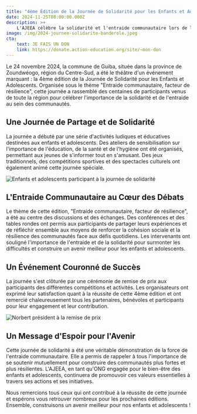 ```yaml
---
title: "4ème Édition de la Journée de Solidarité pour les Enfants et Adolescents à Guiba : L'Entraide Communautaire au Cœur de la Résilience"
date: 2024-11-25T08:00:00.000Z
description: >+
    L'AJEEA célèbre la solidarité et l'entraide communautaire lors de la 4ème édition de la Journée de Solidarité pour les Enfants et Adolescents à Guiba.
image: /img/2024-journee-solidarite-banderole.jpeg
cta:
    text: JE FAIS UN DON
    link: https://donate.action-education.org/site/~mon-don
---
```


Le 24 novembre 2024, la commune de Guiba, située dans la province de Zoundwéogo, région du Centre-Sud, a été le théâtre d'un événement marquant : la 4ème édition de la Journée de Solidarité pour les Enfants et Adolescents. Organisée sous le thème "Entraide communautaire, facteur de résilience", cette journée a rassemblé des centaines de participants venus de toute la région pour célébrer l'importance de la solidarité et de l'entraide au sein des communautés.

## Une Journée de Partage et de Solidarité

La journée a débuté par une série d'activités ludiques et éducatives destinées aux enfants et adolescents. Des ateliers de sensibilisation sur l'importance de l'éducation, de la santé et de l'hygiène ont été organisés, permettant aux jeunes de s'informer tout en s'amusant. Des jeux traditionnels, des compétitions sportives et des spectacles culturels ont également animé cette journée spéciale.

![Enfants et adolescents participant à la journée de solidarité](/img/2024-journee-solidarite-enfants.jpeg)

## L'Entraide Communautaire au Cœur des Débats

Le thème de cette édition, "Entraide communautaire, facteur de résilience", a été au centre des discussions et des échanges. Des conférences et des tables rondes ont permis aux participants de partager leurs expériences et de réfléchir ensemble aux moyens de renforcer la cohésion sociale et la résilience des communautés face aux défis quotidiens. Les intervenants ont souligné l'importance de l'entraide et de la solidarité pour surmonter les difficultés et construire un avenir meilleur pour les enfants et adolescents.

## Un Événement Couronné de Succès

La journée s'est clôturée par une cérémonie de remise de prix aux participants des différentes compétitions et activités. Les organisateurs ont exprimé leur satisfaction quant à la réussite de cette 4ème édition et ont remercié chaleureusement tous les partenaires, bénévoles et participants pour leur engagement et leur contribution.

![Norbert président à la remise de prix](/img/2024-journee-solidarite-norbert.jpeg)

## Un Message d'Espoir pour l'Avenir

Cette journée de solidarité a été une véritable démonstration de la force de l'entraide communautaire. Elle a permis de rappeler à tous l'importance de se soutenir mutuellement pour construire des communautés plus fortes et plus résilientes. L'AJEEA, en tant qu'ONG engagée pour le bien-être des enfants et adolescents, continuera de promouvoir ces valeurs essentielles à travers ses actions et ses initiatives.

Nous remercions tous ceux qui ont contribué à la réussite de cette journée et espérons vous retrouver nombreux pour les prochaines éditions. Ensemble, construisons un avenir meilleur pour nos enfants et adolescents !
